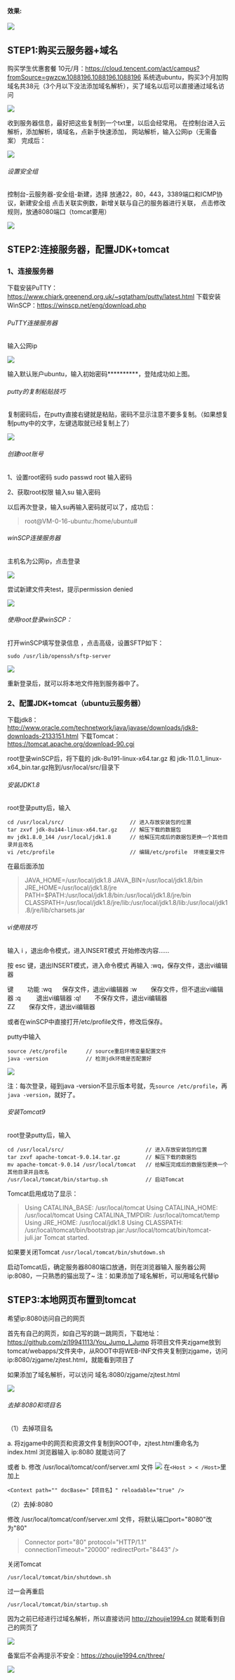 #### 效果:

![](https://zhoujie1994.cn/my/webprogram/img/003-1.JPG)

## STEP1:购买云服务器+域名

购买学生优惠套餐 10元/月：https://cloud.tencent.com/act/campus?fromSource=gwzcw.1088196.1088196.1088196
系统选ubuntu，购买3个月加购域名共38元（3个月以下没法添加域名解析），买了域名以后可以直接通过域名访问

![](https://zhoujie1994.cn/my/webprogram/img/003-2.JPG)

收到服务器信息，最好把这些复制到一个txt里，以后会经常用。
在控制台进入云解析，添加解析，填域名，点新手快速添加， 网站解析，输入公网ip（无需备案）
完成后：

![](https://zhoujie1994.cn/my/webprogram/img/003-3.JPG)

###### 设置安全组

控制台-云服务器-安全组-新建，选择 放通22，80，443，3389端口和ICMP协议，新建安全组
点击关联实例数，新增关联与自己的服务器进行关联，
点击修改规则，放通8080端口（tomcat要用）

![](https://zhoujie1994.cn/my/webprogram/img/003-4.JPG)

## STEP2:连接服务器，配置JDK+tomcat

### 1、连接服务器

下载安装PuTTY：https://www.chiark.greenend.org.uk/~sgtatham/putty/latest.html
下载安装WinSCP：https://winscp.net/eng/download.php

###### PuTTY连接服务器

输入公网ip

![](https://zhoujie1994.cn/my/webprogram/img/003-5.JPG)

输入默认账户ubuntu，输入初始密码**********，登陆成功如上图。

###### putty的复制粘贴技巧

复制密码后，在putty直接右键就是粘贴，密码不显示注意不要多复制。（如果想复制putty中的文字，左键选取就已经复制上了）

![](https://zhoujie1994.cn/my/webprogram/img/003-6.JPG)

###### 创建root账号

1、设置root密码 
sudo passwd root 
输入密码 

2、获取root权限
输入su
输入密码

以后再次登录，输入su再输入密码就可以了，成功后：

> root@VM-0-16-ubuntu:/home/ubuntu#

###### winSCP连接服务器

主机名为公网ip，点击登录

![](https://zhoujie1994.cn/my/webprogram/img/003-7.JPG)

尝试新建文件夹test，提示permission denied

![](https://zhoujie1994.cn/my/webprogram/img/003-8.JPG)

###### 使用root登录winSCP：

打开winSCP填写登录信息 ，点击高级，设置SFTP如下：

`sudo /usr/lib/openssh/sftp-server`

![](https://zhoujie1994.cn/my/webprogram/img/003-9.JPG)

重新登录后，就可以将本地文件拖到服务器中了。

### 2、配置JDK+tomcat（ubuntu云服务器）

下载jdk8：http://www.oracle.com/technetwork/java/javase/downloads/jdk8-downloads-2133151.html
下载Tomcat：https://tomcat.apache.org/download-90.cgi

root登录winSCP后，将下载的 jdk-8u191-linux-x64.tar.gz 和 jdk-11.0.1_linux-x64_bin.tar.gz拖到/usr/local/src/目录下   

###### 安装JDK1.8

root登录putty后，输入
```
cd /usr/local/src/                     // 进入存放安装包的位置
tar zxvf jdk-8u144-linux-x64.tar.gz    // 解压下载的数据包
mv jdk1.8.0_144 /usr/local/jdk1.8      // 给解压完成后的数据包更换一个其他目录并且改名
vi /etc/profile                        // 编辑/etc/profile  环境变量文件
```

在最后面添加
>JAVA_HOME=/usr/local/jdk1.8
>JAVA_BIN=/usr/local/jdk1.8/bin
>JRE_HOME=/usr/local/jdk1.8/jre
>PATH=$PATH:/usr/local/jdk1.8/bin:/usr/local/jdk1.8/jre/bin
>CLASSPATH=/usr/local/jdk1.8/jre/lib:/usr/local/jdk1.8/lib:/usr/local/jdk1.8/jre/lib/charsets.jar

###### vi使用技巧

输入 i ，退出命令模式，进入INSERT模式
开始修改内容……

按 esc 键，退出INSERT模式，进入命令模式
再输入 :wq，保存文件，退出vi编辑器

键 &nbsp;&nbsp;&nbsp;&nbsp;&nbsp;&nbsp; 功能
:wq &nbsp;&nbsp;&nbsp;&nbsp;     保存文件，退出vi编辑器
:w  &nbsp;&nbsp;&nbsp;&nbsp;&nbsp;&nbsp;    保存文件，但不退出vi编辑器
:q  &nbsp;&nbsp;&nbsp;&nbsp;&nbsp;&nbsp;&nbsp;     退出vi编辑器
:q! &nbsp;&nbsp;&nbsp;&nbsp;&nbsp;&nbsp;    不保存文件，退出vi编辑器               
ZZ  &nbsp;&nbsp;&nbsp;&nbsp;&nbsp;&nbsp;    保存文件，退出vi编辑器

或者在winSCP中直接打开/etc/profile文件，修改后保存。

putty中输入
```
source /etc/profile      // source重启环境变量配置文件
java -version            // 检测jdk环境是否配置好
```

![](https://zhoujie1994.cn/my/webprogram/img/003-10.JPG)

注：每次登录，碰到java -version不显示版本号就，先`source /etc/profile`，再`java -version`，就好了。
###### 安装Tomcat9

root登录putty后，输入

```
cd /usr/local/src/                          // 进入存放安装包的位置
tar zxvf apache-tomcat-9.0.14.tar.gz        // 解压下载的数据包
mv apache-tomcat-9.0.14 /usr/local/tomcat   // 给解压完成后的数据包更换一个其他目录并且改名
/usr/local/tomcat/bin/startup.sh            // 启动Tomcat
```

Tomcat启用成功了显示：
>Using CATALINA_BASE:   /usr/local/tomcat
>Using CATALINA_HOME:   /usr/local/tomcat
>Using CATALINA_TMPDIR: /usr/local/tomcat/temp
>Using JRE_HOME:        /usr/local/jdk1.8
>Using CLASSPATH:       /usr/local/tomcat/bin/bootstrap.jar:/usr/local/tomcat/bin/tomcat-juli.jar
>Tomcat started.

如果要关闭Tomcat `/usr/local/tomcat/bin/shutdown.sh` 

启动Tomcat后，确定服务器8080端口放通，则在浏览器输入 服务器公网ip:8080，一只熟悉的猫出现了~
注：如果添加了域名解析，可以用域名代替ip

## STEP3:本地网页布置到tomcat

希望ip:8080访问自己的网页

首先有自己的网页，如自己写的跳一跳网页，下载地址：https://github.com/zj19941113/You_Jump_I_Jump
将项目文件夹zjgame放到tomcat/webapps/文件夹中，从ROOT中将WEB-INF文件夹复制到zjgame，访问ip:8080/zjgame/zjtest.html，就能看到项目了

如果添加了域名解析，可以访问 域名:8080/zjgame/zjtest.html

![](https://zhoujie1994.cn/my/webprogram/img/003-11.JPG)

###### 去掉:8080和项目名

（1）去掉项目名

a. 将zjgame中的网页和资源文件复制到ROOT中，zjtest.html重命名为index.html
浏览器输入 ip:8080 就能访问了

或者
b. 修改 /usr/local/tomcat/conf/server.xml 文件
![](https://zhoujie1994.cn/my/webprogram/img/003-12.JPG)
在`<Host > < /Host>`里加上

```
<Context path="" docBase="【项目名】" reloadable="true" />
```

（2）去掉:8080

修改 /usr/local/tomcat/conf/server.xml 文件，将默认端口port="8080"改为"80"
> Connector port="80" protocol="HTTP/1.1" connectionTimeout="20000"  redirectPort="8443" />

关闭Tomcat

`/usr/local/tomcat/bin/shutdown.sh`

过一会再重启

`/usr/local/tomcat/bin/startup.sh`

因为之前已经进行过域名解析，所以直接访问 http://zhoujie1994.cn 就能看到自己的网页了

![](https://zhoujie1994.cn/my/webprogram/img/003-1.JPG)

备案后不会再提示不安全：https://zhoujie1994.cn/three/

![](https://zhoujie1994.cn/my/webprogram/img/003-13.jpg)
